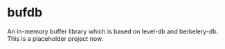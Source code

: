 # bufdb

An in-memory buffer library which is based on level-db and berkelery-db.
This is a placeholder project now.
